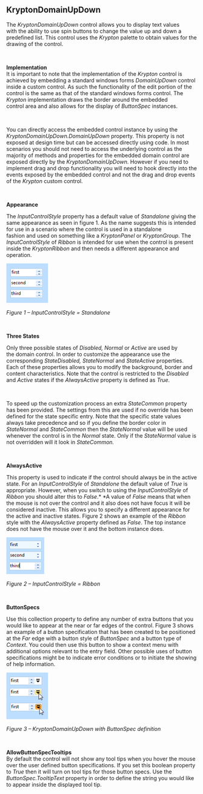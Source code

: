 ## KryptonDomainUpDown

The *KryptonDomainUpDown* control allows you to display text values with the
ability to use spin buttons to change the value up and down a predefined list.
This control uses the *Krypton* palette to obtain values for the drawing of the
control.

 

**Implementation**  
It is important to note that the implementation of the *Krypton* control is
achieved by embedding a standard windows forms *DomainUpDown* control inside a
custom control. As such the functionality of the edit portion of the control is
the same as that of the standard windows forms control. The *Krypton*
implementation draws the border around the embedded control area and also allows
for the display of *ButtonSpec* instances.

 

You can directly access the embedded control instance by using the
*KryptonDomainUpDown.DomainUpDown* property. This property is not exposed at
design time but can be accessed directly using code. In most scenarios you
should not need to access the underlying control as the majority of methods and
properties for the embedded domain control are exposed directly by the
*KryptonDomainUpDown*. However if you need to implement drag and drop
functionality you will need to hook directly into the events exposed by the
embedded control and not the drag and drop events of the *Krypton* custom
control.

 

**Appearance** 

The *InputControlStyle* property has a default value of *Standalone* giving the
same appearance as seen in figure 1. As the name suggests this is intended for
use in a scenario where the control is used in a standalone fashion and used
on something like a *KryptonPanel* or *KryptonGroup*. The *InputControlStyle* of
*Ribbon* is intended for use when the control is present inside the
*KryptonRibbon* and then needs a different appearance and operation.

![*Figure 1 – InputControlStyle = Standalone*](KryptonDomainUpDown1.png)

*Figure 1 – InputControlStyle = Standalone*

 

**Three States**

Only three possible states of *Disabled, Normal* or *Active* are used by
the domain control. In order to customize the appearance use the corresponding
*StateDisabled, StateNormal* and *StateActive* properties. Each of these
properties allows you to modify the background, border and content
characteristics. Note that the control is restricted to the *Disabled* and
*Active* states if the *AlwaysActive* property is defined as *True*.

 

To speed up the customization process an extra *StateCommon* property has been
provided. The settings from this are used if no override has been defined for
the state specific entry. Note that the specific state values always take
precedence and so if you define the border color in *StateNormal* and
*StateCommon* then the *StateNormal* value will be used whenever the control is
in the *Normal* state. Only if the *StateNormal* value is not overridden will it
look in *StateCommon.*

 

**AlwaysActive**

This property is used to indicate if the control should always be in the active
state. For an *InputControlStyle* of *Standalone* the default value of *True* is
appropriate. However, when you switch to using the *InputControlStyle* of
*Ribbon* you should alter this to *False*.* *A value of *False* means that when
the mouse is not over the control and it also does not have focus it will be
considered inactive. This allows you to specify a different appearance for the
active and inactive states. Figure 2 shows an example of the *Ribbon* style with
the *AlwaysActive* property defined as *False*. The top instance does not have
the mouse over it and the bottom instance does.

![*Figure 2 – InputControlStyle = Ribbon*](KryptonDomainUpDown2.png)

*Figure 2 – InputControlStyle = Ribbon*

 

**ButtonSpecs**

Use this collection property to define any number of extra buttons that you
would like to appear at the near or far edges of the control. Figure 3 shows an
example of a button specification that has been created to be positioned at
the *Far* edge with a button style of *ButtonSpec* and a button type of
*Context*. You could then use this button to show a context menu with additional
options relevant to the entry field. Other possible uses of button
specifications might be to indicate error conditions or to initiate the showing
of help information.

![*Figure 3 – KryptonDomainUpDown with ButtonSpec definition*](KryptonDomainUpDown3.png)

*Figure 3 – KryptonDomainUpDown with ButtonSpec definition*

 

**AllowButtonSpecTooltips**  
By default the control will not show any tool tips when you hover the mouse over
the user defined button specifications. If you set this boolean property to
*True* then it will turn on tool tips for those button specs. Use the
*ButtonSpec.TooltipText* property in order to define the string you would like
to appear inside the displayed tool tip.

